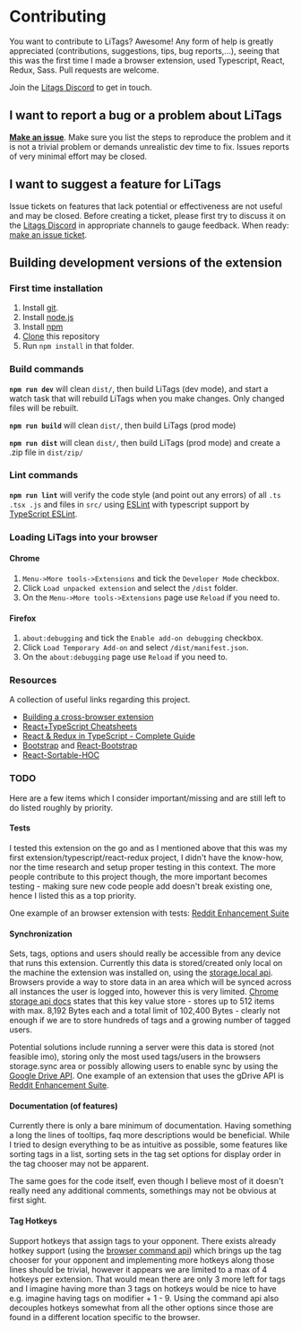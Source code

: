 # Contributing

You want to contribute to LiTags? Awesome! Any form of help is greatly appreciated
(contributions, suggestions, tips, bug reports,...), seeing that this was the first time I made a browser extension,
used Typescript, React, Redux, Sass. Pull requests are welcome.

Join the [Litags Discord](https://discord.gg/4d7QWUK) to get in touch.

## I want to report a bug or a problem about LiTags

[__Make an issue__](https://github.com/mpunkenhofer/litags/issues/new). Make sure you list the steps to reproduce the
problem and it is not a trivial problem or demands unrealistic dev time to fix. Issues reports of very minimal effort
may be closed.

## I want to suggest a feature for LiTags

Issue tickets on features that lack potential or effectiveness are not useful and may be closed. Before creating a
ticket, please first try to discuss it on the [Litags Discord](https://discord.gg/4d7QWUK) in appropriate channels to
gauge feedback. When ready: [make an issue ticket](https://github.com/mpunkenhofer/litags/issues/new).

## Building development versions of the extension

### First time installation

1. Install [git](https://git-scm.com/).
2. Install [node.js](https://nodejs.org)
3. Install [npm](https://www.npmjs.com/get-npm)
4. [Clone](https://help.github.com/articles/cloning-a-repository/) this repository
5. Run `npm install` in that folder.

### Build commands

**`npm run dev`** will clean `dist/`, then build LiTags (dev mode), and start a watch task that will rebuild LiTags when
you make changes. Only changed files will be rebuilt.

**`npm run build`** will clean `dist/`, then build LiTags (prod mode)

**`npm run dist`** will clean `dist/`, then build LiTags (prod mode) and create a .zip file in `dist/zip/`

### Lint commands

**`npm run lint`** will verify the code style (and point out any errors) of all `.ts .tsx .js` and files in `src/`
using  [ESLint](http://eslint.org/) with typescript support by
[TypeScript ESLint](https://github.com/typescript-eslint/typescript-eslint).

### Loading LiTags into your browser

#### Chrome

1. `Menu->More tools->Extensions` and tick the `Developer Mode` checkbox.
2. Click `Load unpacked extension` and select the `/dist` folder.
3. On the `Menu->More tools->Extensions` page use `Reload` if you need to.

#### Firefox

1. `about:debugging` and tick the `Enable add-on debugging` checkbox.
2. Click `Load Temporary Add-on` and select `/dist/manifest.json`.
3. On  the `about:debugging` page use `Reload` if you need to.

### Resources

A collection of useful links regarding this project.

- [Building a cross-browser extension](https://developer.mozilla.org/en-US/docs/Mozilla/Add-ons/WebExtensions/Build_a_cross_browser_extension)
- [React+TypeScript Cheatsheets](https://github.com/typescript-cheatsheets/react-typescript-cheatsheet)
- [React & Redux in TypeScript - Complete Guide](https://github.com/piotrwitek/react-redux-typescript-guide)
- [Bootstrap](https://getbootstrap.com/) and [React-Bootstrap](https://react-bootstrap.github.io/)
- [React-Sortable-HOC](https://github.com/clauderic/react-sortable-hoc)
  
### TODO

Here are a few items which I consider important/missing and are still left to do listed roughly by priority.

#### Tests

I tested this extension on the go and as I mentioned above that this was my first extension/typescript/react-redux
project, I didn't have the know-how, nor the time research and setup proper testing in this context. The more people
contribute to this project though, the more important becomes testing - making sure new code people add doesn't break
existing one, hence I listed this as a top priority.  

One example of an browser extension with tests:
[Reddit Enhancement Suite](https://github.com/honestbleeps/Reddit-Enhancement-Suite)

#### Synchronization

Sets, tags, options and users should really be accessible from any device that runs this extension. Currently this data
is stored/created only local on the machine the extension was installed on, using the
[storage.local api](https://developer.mozilla.org/en-US/docs/Mozilla/Add-ons/WebExtensions/API/storage/local). Browsers
provide a way to store data in an area which will be synced across all instances the user is logged into, however
this is very limited. [Chrome storage api docs](https://developer.chrome.com/apps/storage#property-sync) states that this key
value store - stores up to 512 items with max. 8,192 Bytes each and a total limit of 102,400 Bytes - clearly not enough
if we are to store hundreds of tags and a growing number of tagged users.

Potential solutions include running a server were this data is stored (not feasible imo), storing only the most
used tags/users in the browsers storage.sync area or possibly allowing users to enable sync by using the
[Google Drive API](https://developers.google.com/drive/api/v3/reference).
One example of an extension that uses the gDrive API is
[Reddit Enhancement Suite](https://github.com/honestbleeps/Reddit-Enhancement-Suite).

#### Documentation (of features)

Currently there is only a bare minimum of documentation. Having something a long the lines of tooltips, faq more
descriptions would be beneficial. While I tried to design everything to be as intuitive as possible, some features like
sorting tags in a list, sorting sets in the tag set options for display order in the tag chooser may not be apparent.

The same goes for the code itself, even though I believe most of it doesn't really need any additional comments, somethings
may not be obvious at first sight.

#### Tag Hotkeys

Support hotkeys that assign tags to your opponent. There exists already hotkey support (using the
[browser command api](https://developer.mozilla.org/en-US/docs/Mozilla/Add-ons/WebExtensions/API/commands/Command))
which brings up the tag chooser for your opponent and implementing more hotkeys along those lines should be trivial,
however it appears we are limited to a max of 4 hotkeys per extension. That would mean there are only 3 more left
for tags and I imagine having more than 3 tags on hotkeys would be nice to have e.g. imagine having tags on
modifier + 1 - 9. Using the command api also decouples hotkeys somewhat from all the other options since those are found
in a different location specific to the browser.
